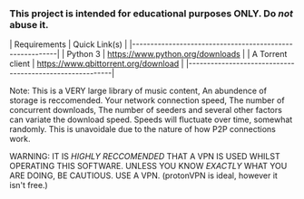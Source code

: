 ### This project is intended for educational purposes ONLY. Do _not_ abuse it.

| Requirements     | Quick Link(s)                        |
|---------------------------------------------------------|
| Python 3         | https://www.python.org/downloads     |
| A Torrent client | https://www.qbittorrent.org/download |
|---------------------------------------------------------|

Note: This is a VERY large library of music content, An abundence of storage is reccomended.
Your network connection speed, The number of concurrent downloads, The number of seeders and several other factors can variate the download speed. 
Speeds will fluctuate over time, somewhat randomly. This is unavoidale due to the nature of how P2P connections work.

WARNING: IT IS *HIGHLY RECCOMENDED* THAT A VPN IS USED WHILST OPERATING THIS SOFTWARE. UNLESS YOU KNOW _EXACTLY_ WHAT YOU ARE DOING, BE CAUTIOUS. USE A VPN. (protonVPN is ideal, however it isn't free.)
